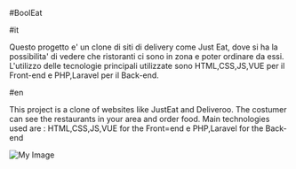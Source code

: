 #BoolEat

#it

Questo progetto e' un clone di siti di delivery come Just Eat, dove si ha la possibilita' di vedere che ristoranti ci sono in zona e poter ordinare da essi. 
L'utilizzo delle tecnologie principali utilizzate sono HTML,CSS,JS,VUE per il Front-end e PHP,Laravel per il Back-end.

#en

This project is a clone of websites like JustEat and Deliveroo. The costumer can see the restaurants in your area and order food.
Main technologies used are : HTML,CSS,JS,VUE for the Front=end e PHP,Laravel for the Back-end

![My Image](/home/utente/Downloads/booleat.png)

